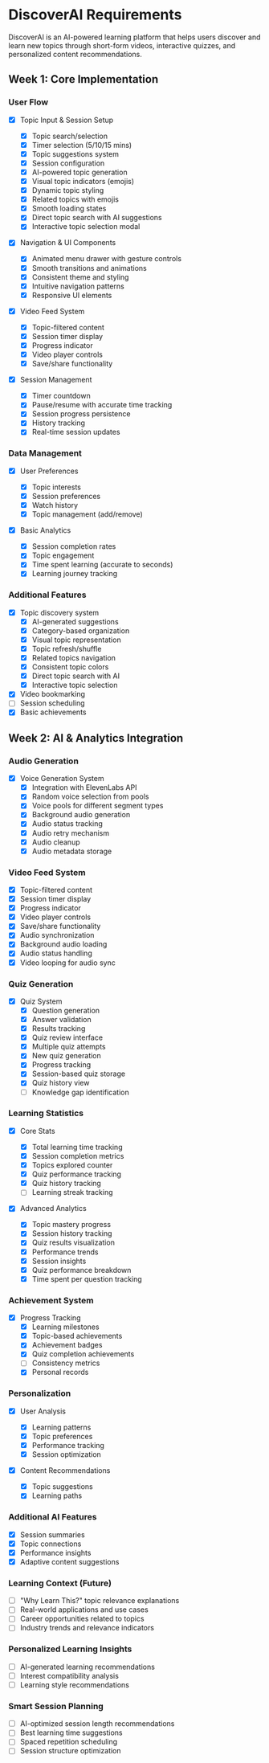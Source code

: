 # DiscoverAI Requirements

DiscoverAI is an AI-powered learning platform that helps users discover and learn new topics through short-form videos, interactive quizzes, and personalized content recommendations.

## Week 1: Core Implementation

### User Flow

- [x] Topic Input & Session Setup

  - [x] Topic search/selection
  - [x] Timer selection (5/10/15 mins)
  - [x] Topic suggestions system
  - [x] Session configuration
  - [x] AI-powered topic generation
  - [x] Visual topic indicators (emojis)
  - [x] Dynamic topic styling
  - [x] Related topics with emojis
  - [x] Smooth loading states
  - [x] Direct topic search with AI suggestions
  - [x] Interactive topic selection modal

- [x] Navigation & UI Components

  - [x] Animated menu drawer with gesture controls
  - [x] Smooth transitions and animations
  - [x] Consistent theme and styling
  - [x] Intuitive navigation patterns
  - [x] Responsive UI elements

- [x] Video Feed System

  - [x] Topic-filtered content
  - [x] Session timer display
  - [x] Progress indicator
  - [x] Video player controls
  - [x] Save/share functionality

- [x] Session Management

  - [x] Timer countdown
  - [x] Pause/resume with accurate time tracking
  - [x] Session progress persistence
  - [x] History tracking
  - [x] Real-time session updates

### Data Management

- [x] User Preferences

  - [x] Topic interests
  - [x] Session preferences
  - [x] Watch history
  - [x] Topic management (add/remove)

- [x] Basic Analytics

  - [x] Session completion rates
  - [x] Topic engagement
  - [x] Time spent learning (accurate to seconds)
  - [x] Learning journey tracking

### Additional Features

- [x] Topic discovery system
  - [x] AI-generated suggestions
  - [x] Category-based organization
  - [x] Visual topic representation
  - [x] Topic refresh/shuffle
  - [x] Related topics navigation
  - [x] Consistent topic colors
  - [x] Direct topic search with AI
  - [x] Interactive topic selection
- [x] Video bookmarking
- [ ] Session scheduling
- [x] Basic achievements

## Week 2: AI & Analytics Integration

### Audio Generation

- [x] Voice Generation System
  - [x] Integration with ElevenLabs API
  - [x] Random voice selection from pools
  - [x] Voice pools for different segment types
  - [x] Background audio generation
  - [x] Audio status tracking
  - [x] Audio retry mechanism
  - [x] Audio cleanup
  - [x] Audio metadata storage

### Video Feed System

- [x] Topic-filtered content
- [x] Session timer display
- [x] Progress indicator
- [x] Video player controls
- [x] Save/share functionality
- [x] Audio synchronization
- [x] Background audio loading
- [x] Audio status handling
- [x] Video looping for audio sync

### Quiz Generation

- [x] Quiz System
  - [x] Question generation
  - [x] Answer validation
  - [x] Results tracking
  - [x] Quiz review interface
  - [x] Multiple quiz attempts
  - [x] New quiz generation
  - [x] Progress tracking
  - [x] Session-based quiz storage
  - [x] Quiz history view
  - [ ] Knowledge gap identification

### Learning Statistics

- [x] Core Stats

  - [x] Total learning time tracking
  - [x] Session completion metrics
  - [x] Topics explored counter
  - [x] Quiz performance tracking
  - [x] Quiz history tracking
  - [ ] Learning streak tracking

- [x] Advanced Analytics

  - [x] Topic mastery progress
  - [x] Session history tracking
  - [x] Quiz results visualization
  - [x] Performance trends
  - [x] Session insights
  - [x] Quiz performance breakdown
  - [x] Time spent per question tracking

### Achievement System

- [x] Progress Tracking
  - [x] Learning milestones
  - [x] Topic-based achievements
  - [x] Achievement badges
  - [x] Quiz completion achievements
  - [ ] Consistency metrics
  - [x] Personal records

### Personalization

- [x] User Analysis

  - [x] Learning patterns
  - [x] Topic preferences
  - [x] Performance tracking
  - [x] Session optimization

- [x] Content Recommendations

  - [x] Topic suggestions
  - [x] Learning paths

### Additional AI Features

- [x] Session summaries
- [x] Topic connections
- [x] Performance insights
- [x] Adaptive content suggestions

### Learning Context (Future)

- [ ] "Why Learn This?" topic relevance explanations
- [ ] Real-world applications and use cases
- [ ] Career opportunities related to topics
- [ ] Industry trends and relevance indicators

### Personalized Learning Insights

- [ ] AI-generated learning recommendations
- [ ] Interest compatibility analysis
- [ ] Learning style recommendations

### Smart Session Planning

- [ ] AI-optimized session length recommendations
- [ ] Best learning time suggestions
- [ ] Spaced repetition scheduling
- [ ] Session structure optimization

